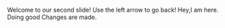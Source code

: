Welcome to our second slide!
Use the left arrow to go back!
Hey,I am here.
Doing good
Changes are made.
